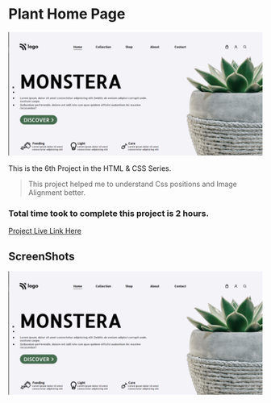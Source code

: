 # Plant Home Page

![Project 6](./Screenshots/6.PNG)

This is the 6th Project in the HTML & CSS Series.

> This project helped me to understand Css positions and Image Alignment better.

### Total time took to complete this project is 2 hours.

[Project Live Link Here](https://planthp.netlify.app/)

## ScreenShots

![Project 6](./Screenshots/6.PNG)